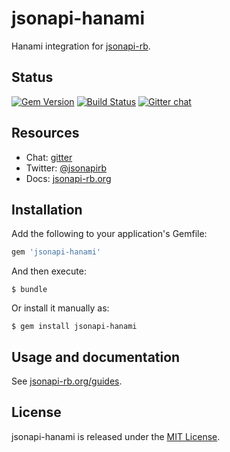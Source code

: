 # jsonapi-hanami
Hanami integration for [jsonapi-rb](http://jsonapi-rb.org).

## Status

[![Gem Version](https://badge.fury.io/rb/jsonapi-hanami.svg)](https://badge.fury.io/rb/jsonapi-hanami)
[![Build Status](https://secure.travis-ci.org/jsonapi-rb/jsonapi-hanami.svg?branch=master)](http://travis-ci.org/jsonapi-rb/jsonapi-hanami?branch=master)
[![Gitter chat](https://badges.gitter.im/gitterHQ/gitter.svg)](https://gitter.im/jsonapi-rb/Lobby)

## Resources

* Chat: [gitter](http://gitter.im/jsonapi-rb)
* Twitter: [@jsonapirb](http://twitter.com/jsonapirb)
* Docs: [jsonapi-rb.org](http://jsonapi-rb.org)

## Installation

Add the following to your application's Gemfile:
```ruby
gem 'jsonapi-hanami'
```
And then execute:
```
$ bundle
```
Or install it manually as:
```
$ gem install jsonapi-hanami
```

## Usage and documentation

See [jsonapi-rb.org/guides](http://jsonapi-rb.org/guides).

## License

jsonapi-hanami is released under the [MIT License](http://www.opensource.org/licenses/MIT).

